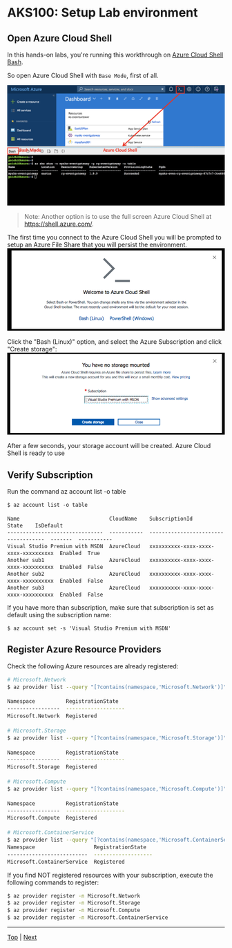 # AKS100: Setup Lab environment

## Open Azure Cloud Shell

In this hands-on labs, you're running this workthrough on [Azure Cloud Shell Bash](https://docs.microsoft.com/en-us/azure/cloud-shell/overview).

So open Azure Cloud Shell with `Base Mode`, first of all.

![](../assets/cloud-shell-open-bash.png)
> Note: Another option is to use the full screen Azure Cloud Shell at https://shell.azure.com/.

The first time you connect to the Azure Cloud Shell you will be prompted to setup an Azure File Share that you will persist the environment.
![](../assets/cloud-shell-welcome.png)

Click the "Bash (Linux)" option, and select the Azure Subscription and click "Create storage":
![](../assets/cloud-shell-no-storage-mounted.png)

After a few seconds, your storage account will be created. Azure Cloud Shell is ready to use


## Verify Subscription

Run the command az account list -o table
```
$ az account list -o table

Name                             CloudName    SubscriptionId                        State    IsDefault
-------------------------------  -----------  ------------------------------------  -------  -----------
Visual Studio Premium with MSDN  AzureCloud   xxxxxxxxxx-xxxx-xxxx-xxxx-xxxxxxxxxx  Enabled  True
Another sub1                     AzureCloud   xxxxxxxxxx-xxxx-xxxx-xxxx-xxxxxxxxxx  Enabled  False
Another sub2                     AzureCloud   xxxxxxxxxx-xxxx-xxxx-xxxx-xxxxxxxxxx  Enabled  False
Another sub3                     AzureCloud   xxxxxxxxxx-xxxx-xxxx-xxxx-xxxxxxxxxx  Enabled  False
```

If you have more than subscription, make sure that subscription is set as default using the subscription name:

```
$ az account set -s 'Visual Studio Premium with MSDN'
```

## Register Azure Resource Providers

Check the following Azure resources are already registered:
```sh
# Microsoft.Network
$ az provider list --query "[?contains(namespace,'Microsoft.Network')]" -o table

Namespace          RegistrationState
-----------------  -------------------
Microsoft.Network  Registered

# Microsoft.Storage
$ az provider list --query "[?contains(namespace,'Microsoft.Storage')]" -o table

Namespace          RegistrationState
-----------------  -------------------
Microsoft.Storage  Registered

# Microsoft.Compute
$ az provider list --query "[?contains(namespace,'Microsoft.Compute')]" -o table

Namespace          RegistrationState
-----------------  -------------------
Microsoft.Compute  Registered

# Microsoft.ContainerService
$ az provider list --query "[?contains(namespace,'Microsoft.ContainerService')]" -o table
Namespace                   RegistrationState
--------------------------  -------------------
Microsoft.ContainerService  Registered
```

If you find NOT registered resources with your subscription, execute the following commands to register:

```sh
$ az provider register -n Microsoft.Network
$ az provider register -n Microsoft.Storage
$ az provider register -n Microsoft.Compute
$ az provider register -n Microsoft.ContainerService
```

---
[Top](../README.md) | [Next](aks-101-create-aks-cluster.md)
